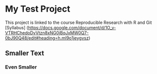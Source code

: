 # My Test Project
This project is linked to the course Reproducible Research with R and Git [Syllabus] (https://docs.google.com/document/d/1O_v-VTRHChedoDvVtzn8xNG0jBqJxMW0Q7-0bJ90Q48/edit#heading=h.ml9o1jeygvsz)
## Smaller Text
### Even Smaller
